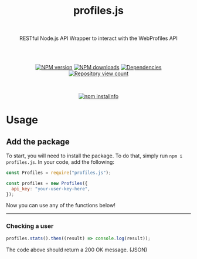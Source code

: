 <div align="center">
  <br>

# profiles.js

<br>
<p>
RESTful Node.js API Wrapper to interact with the WebProfiles API
</p>
<br>
<p>
<br>
<a href="https://www.npmjs.com/package/profiles.js"><img src="https://img.shields.io/npm/v/profiles.js.svg?maxAge=3600" alt="NPM version" /></a>
<a href="https://www.npmjs.com/package/profiles.js"><img src="https://img.shields.io/npm/dt/profiles.js.svg?maxAge=3600" alt="NPM downloads" /></a>
<a href="https://david-dm.org/WebProfiles-me/profiles.js"><img src="https://img.shields.io/david/WebProfiles-me/profiles.js.svg?maxAge=3600" alt="Dependencies" /></a>
<a href="https://www.npmjs.com/package/profiles.js"><img src="https://api.ghprofile.me/view?username=WebProfiles-me-profiles.js&label=repository%20view%20count&style=flat" alt="Repository view count" /></a>
</p>

<br>

<p>
<a href="https://nodei.co/npm/profiles.js/"><img src="https://nodei.co/npm/profiles.js.png?downloads=true&stars=true" alt="npm installnfo" /></a>
</p>

</div>

# Usage

## Add the package

To start, you will need to install the package. To do that, simply run `npm i profiles.js`. In your code, add the following:

```js
const Profiles = require("profiles.js");

const profiles = new Profiles({
  api_key: "your-user-key-here",
});
```

Now you can use any of the functions below!

---

### Checking a user

```js
profiles.stats().then((result) => console.log(result));
```

The code above should return a 200 OK message. (JSON)
